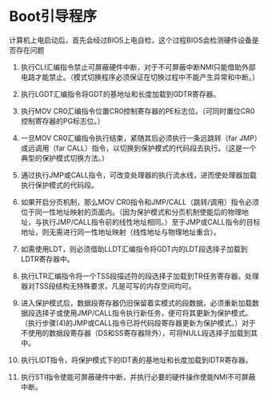 # Boot引导程序

计算机上电启动后，首先会经过BIOS上电自检，这个过程BIOS会检测硬件设备是否存在问题

1. 执行CLI汇编指令禁止可屏蔽硬件中断，对于不可屏蔽中断NMI只能借助外部电路才能禁止。（模式切换程序必须保证在切换过程中不能产生异常和中断。）
2. 执行LGDT汇编指令将GDT的基地址和长度加载到GDTR寄存器。
3. 执行MOV CR0汇编指令位置CR0控制寄存器的PE标志位。（可同时置位CR0控制寄存器的PG标志位。）
4. 一旦MOV CR0汇编指令执行结束，紧随其后必须执行一条远跳转（far JMP）或远调用（far CALL）指令，以切换到保护模式的代码段去执行。（这是一个典型的保护模式切换方法。）
5. 通过执行JMP或CALL指令，可改变处理器的执行流水线，进而使处理器加载执行保护模式的代码段。

6. 如果开启分页机制，那么MOV CR0指令和JMP/CALL（跳转/调用）指令必须位于同一性地址映射的页面内。（因为保护模式和分页机制使能后的物理地址，与执行JMP/CALL指令前的线性地址相同。）至于JMP或CALL指令的目标地址，则无需进行同一性地址映射（线性地址与物理地址重合）。
7. 如需使用LDT，则必须借助LLDT汇编指令将GDT内的LDT段选择子加载到LDTR寄存器中。
8. 执行LTR汇编指令将一个TSS段描述符的段选择子加载到TR任务寄存器。处理器对TSS段结构无特殊要求，凡是可写的内存空间均可。
9. 进入保护模式后，数据段寄存器仍旧保留着实模式的段数据，必须重新加载数据段选择子或使用JMP/CALL指令执行新任务，便可将其更新为保护模式。（执行步骤(4)的JMP或CALL指令已将代码段寄存器更新为保护模式。）对于不使用的数据段寄存器（DS和SS寄存器除外），可将NULL段选择子加载到其中。
10. 执行LIDT指令，将保护模式下的IDT表的基地址和长度加载到IDTR寄存器。
11. 执行STI指令使能可屏蔽硬件中断，并执行必要的硬件操作使能NMI不可屏蔽中断。
